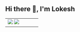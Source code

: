 ## Hi there 👋, I'm Lokesh

<!--
**VeerabadraLokesh/VeerabadraLokesh** is a ✨ _special_ ✨ repository because its `README.md` (this file) appears on your GitHub profile.

Here are some ideas to get you started:

- 🔭 I’m currently working on ...
- 🌱 I’m currently learning ...
- 👯 I’m looking to collaborate on ...
- 🤔 I’m looking for help with ...
- 💬 Ask me about ...
- 📫 How to reach me: ...
- 😄 Pronouns: ...
- ⚡ Fun fact: ...
-->

<table>
<tr><td valign="top" width="50%">
<img src="https://github-readme-stats.vercel.app/api?username=VeerabadraLokesh&count_private=true&show_icons=true&theme=transparent&hide_rank=true&custom_title=Github%20Stats" />
<img src="https://github-readme-stats.vercel.app/api/top-langs/?username=VeerabadraLokesh&hide=html,css,jupyter%20notebook&layout=compact&theme=transparent&langs_count=8"/>  
</td></tr></table>
